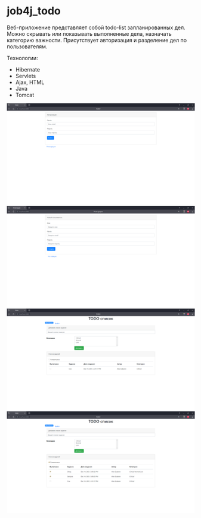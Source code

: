 # job4j_todo

Веб-приложение представляет собой todo-list запланированных дел. Можно скрывать или показывать выполненные дела, 
назначать категорию важности. Присутствует авторизация и разделение дел по пользователям.

Технологии: 
- Hibernate
- Servlets
- Ajax, HTML
- Java
- Tomcat

![alt text](images/0.jpg)
![alt text](images/1.jpg)
![alt text](images/2.jpg)
![alt text](images/3.jpg)


